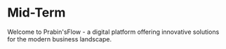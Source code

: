 # Mid-Term
Welcome to Prabin'sFlow - a digital platform offering innovative solutions for the modern business landscape. 
